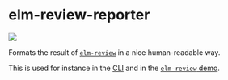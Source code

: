 # elm-review-reporter

![](https://travis-ci.com/jfmengels/elm-review-reporter.svg?branch=master)

Formats the result of [`elm-review`](https://package.elm-lang.org/packages/jfmengels/elm-review/) in a nice human-readable way.

This is used for instance in the [CLI](https://github.com/jfmengels/node-elm-review) and in the [`elm-review` demo](https://github.com/jfmengels/elm-review/blob/master/demo/Main.elm).
